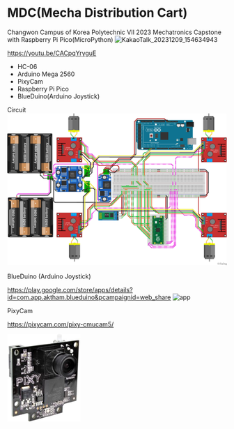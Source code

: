 # MDC(Mecha Distribution Cart)
Changwon Campus of Korea Polytechnic VII 2023 Mechatronics Capstone with Raspberry Pi Pico(MicroPython)
![KakaoTalk_20231209_154634943](https://github.com/KaitouJoker/MDC/assets/35037436/6809b85c-f9e1-4b30-a06b-a65c3382de05)

https://youtu.be/CACpqYryguE

- HC-06
- Arduino Mega 2560
- PixyCam
- Raspberry Pi Pico
- BlueDuino(Arduino Joystick)

Circuit
![Circuit](https://github.com/KaitouJoker/MDC/blob/main/Circuit%20Diagram/V2%20Sketch.png)

BlueDuino (Arduino Joystick)

https://play.google.com/store/apps/details?id=com.app.aktham.blueduino&pcampaignid=web_share
![app](https://github.com/KaitouJoker/MDC/assets/35037436/e80fb93d-33a0-45a9-b917-98b94f3247a6)

PixyCam

https://pixycam.com/pixy-cmucam5/

![PixyCam](Image/front3-225px.png)
